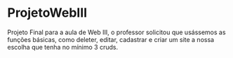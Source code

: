 # ProjetoWebIII
Projeto Final para a aula de Web III, o professor solicitou que usássemos as funções básicas, como deleter, editar, cadastrar e criar um site a nossa escolha que tenha no mínimo 3 cruds.
